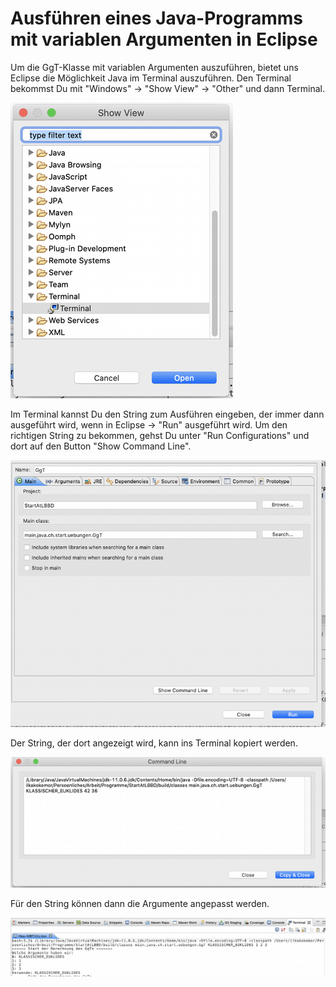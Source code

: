# Ausführen eines Java-Programms mit variablen Argumenten in Eclipse #

Um die GgT-Klasse mit variablen Argumenten auszuführen, bietet uns Eclipse die Möglichkeit Java im Terminal auszuführen. Den Terminal bekommst Du mit "Windows" -> "Show View" -> "Other" und dann Terminal.

![image](./terminal.png)

Im Terminal kannst Du den String zum Ausführen eingeben, der immer dann ausgeführt wird, wenn in Eclipse -> "Run" ausgeführt wird.
Um den richtigen String zu bekommen, gehst Du unter "Run Configurations" und dort auf den Button "Show Command Line".

![image](./command_line.png)

Der String, der dort angezeigt wird, kann ins Terminal kopiert werden.

![image](./execution_with_arguments.png)

Für den String können dann die Argumente angepasst werden.

![image](./changing_arguments.png)